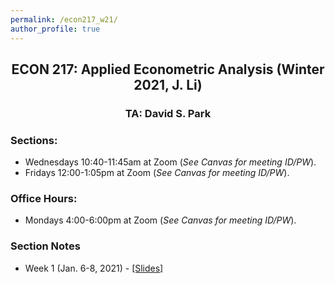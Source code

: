```yaml
---
permalink: /econ217_w21/
author_profile: true
---
```


<center> <h2> ECON 217: Applied Econometric Analysis (Winter 2021, J. Li)</h2> </center>
<center> <h3> TA: David S. Park </h3> </center>

### Sections: 
- Wednesdays 10:40-11:45am at Zoom (*See Canvas for meeting ID/PW*).
- Fridays 12:00-1:05pm at Zoom (*See Canvas for meeting ID/PW*).

### Office Hours: 
- Mondays 4:00-6:00pm at Zoom (*See Canvas for meeting ID/PW*).

### Section Notes
- Week 1 (Jan. 6-8, 2021) - [[Slides]](/files/teaching/Econ217_W21_SectionNotes_Wk1.pdf) 

